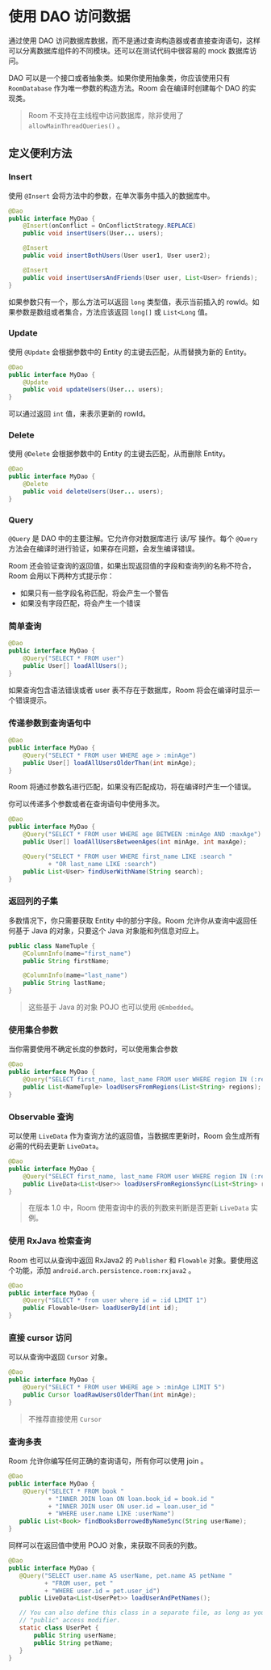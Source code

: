 # 使用 DAO 访问数据

通过使用 DAO 访问数据库数据，而不是通过查询构造器或者直接查询语句，这样可以分离数据库组件的不同模块。还可以在测试代码中很容易的 mock 数据库访问。

DAO 可以是一个接口或者抽象类。如果你使用抽象类，你应该使用只有 `RoomDatabase` 作为唯一参数的构造方法。Room 会在编译时创建每个 DAO 的实现类。

> Room 不支持在主线程中访问数据库，除非使用了 `allowMainThreadQueries()` 。



## 定义便利方法

### Insert

使用 `@Insert` 会将方法中的参数，在单次事务中插入的数据库中。

``` java
@Dao
public interface MyDao {
    @Insert(onConflict = OnConflictStrategy.REPLACE)
    public void insertUsers(User... users);

    @Insert
    public void insertBothUsers(User user1, User user2);

    @Insert
    public void insertUsersAndFriends(User user, List<User> friends);
}

```

如果参数只有一个，那么方法可以返回 `long` 类型值，表示当前插入的 rowId。如果参数是数组或者集合，方法应该返回 `long[]` 或 `List<Long` 值。



### Update

使用 `@Update` 会根据参数中的 Entity 的主键去匹配，从而替换为新的 Entity。

``` java
@Dao
public interface MyDao {
    @Update
    public void updateUsers(User... users);
}
```

可以通过返回 `int` 值，来表示更新的 rowId。



### Delete

使用 `@Delete` 会根据参数中的 Entity 的主键去匹配，从而删除 Entity。

``` java
@Dao
public interface MyDao {
    @Delete
    public void deleteUsers(User... users);
}
```



### Query

`@Query` 是 DAO 中的主要注解。它允许你对数据库进行 读/写 操作。每个 `@Query` 方法会在编译时进行验证，如果存在问题，会发生编译错误。

Room 还会验证查询的返回值，如果出现返回值的字段和查询列的名称不符合，Room 会用以下两种方式提示你：

* 如果只有一些字段名称匹配，将会产生一个警告
* 如果没有字段匹配，将会产生一个错误



### 简单查询

``` java
@Dao
public interface MyDao {
    @Query("SELECT * FROM user")
    public User[] loadAllUsers();
}
```

如果查询包含语法错误或者 user 表不存在于数据库，Room 将会在编译时显示一个错误提示。



### 传递参数到查询语句中

``` java
@Dao
public interface MyDao {
    @Query("SELECT * FROM user WHERE age > :minAge")
    public User[] loadAllUsersOlderThan(int minAge);
}
```

Room 将通过参数名进行匹配，如果没有匹配成功，将在编译时产生一个错误。

你可以传递多个参数或者在查询语句中使用多次。

``` java
@Dao
public interface MyDao {
    @Query("SELECT * FROM user WHERE age BETWEEN :minAge AND :maxAge")
    public User[] loadAllUsersBetweenAges(int minAge, int maxAge);

    @Query("SELECT * FROM user WHERE first_name LIKE :search "
           + "OR last_name LIKE :search")
    public List<User> findUserWithName(String search);
}

```



### 返回列的子集

多数情况下，你只需要获取 Entity 中的部分字段。Room 允许你从查询中返回任何基于 Java 的对象，只要这个 Java 对象能和列信息对应上。

``` java
public class NameTuple {
    @ColumnInfo(name="first_name")
    public String firstName;

    @ColumnInfo(name="last_name")
    public String lastName;
}
```

> 这些基于 Java 的对象 POJO 也可以使用 `@Embedded`。



### 使用集合参数

当你需要使用不确定长度的参数时，可以使用集合参数

``` java
@Dao
public interface MyDao {
    @Query("SELECT first_name, last_name FROM user WHERE region IN (:regions)")
    public List<NameTuple> loadUsersFromRegions(List<String> regions);
}

```



### Observable 查询

可以使用 `LiveData` 作为查询方法的返回值，当数据库更新时，Room 会生成所有必需的代码去更新 `LiveData`。

``` java
@Dao
public interface MyDao {
    @Query("SELECT first_name, last_name FROM user WHERE region IN (:regions)")
    public LiveData<List<User>> loadUsersFromRegionsSync(List<String> regions);
}
```

> 在版本 1.0 中，Room 使用查询中的表的列数来判断是否更新 `LiveData` 实例。



### 使用 RxJava 检索查询

Room 也可以从查询中返回 RxJava2 的 `Publisher` 和 `Flowable` 对象。要使用这个功能，添加 `android.arch.persistence.room:rxjava2` 。

``` java
@Dao
public interface MyDao {
    @Query("SELECT * from user where id = :id LIMIT 1")
    public Flowable<User> loadUserById(int id);
}
```



### 直接 cursor 访问

可以从查询中返回 `Cursor` 对象。

``` java
@Dao
public interface MyDao {
    @Query("SELECT * FROM user WHERE age > :minAge LIMIT 5")
    public Cursor loadRawUsersOlderThan(int minAge);
}
```

> 不推荐直接使用 `Cursor` 



### 查询多表

Room 允许你编写任何正确的查询语句，所有你可以使用 join 。

``` java
@Dao
public interface MyDao {
    @Query("SELECT * FROM book "
           + "INNER JOIN loan ON loan.book_id = book.id "
           + "INNER JOIN user ON user.id = loan.user_id "
           + "WHERE user.name LIKE :userName")
   public List<Book> findBooksBorrowedByNameSync(String userName);
}
```

同样可以在返回值中使用 POJO 对象，来获取不同表的列数。

``` java
@Dao
public interface MyDao {
   @Query("SELECT user.name AS userName, pet.name AS petName "
          + "FROM user, pet "
          + "WHERE user.id = pet.user_id")
   public LiveData<List<UserPet>> loadUserAndPetNames();

   // You can also define this class in a separate file, as long as you add the
   // "public" access modifier.
   static class UserPet {
       public String userName;
       public String petName;
   }
}
```

